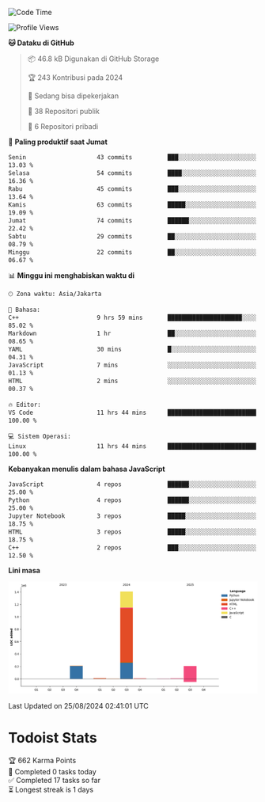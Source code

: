 <!--START_SECTION:waka-->
![Code Time](http://img.shields.io/badge/Code%20Time-22%20hrs%2015%20mins-blue)

![Profile Views](http://img.shields.io/badge/Profil%20dilihat-560-blue)

**🐱 Dataku di GitHub** 

> 📦 46.8 kB Digunakan di GitHub Storage 
 > 
> 🏆 243 Kontribusi pada 2024
 > 
> 💼 Sedang bisa dipekerjakan
 > 
> 📜 38 Repositori publik 
 > 
> 🔑 6 Repositori pribadi 
 > 
📅 **Paling produktif saat Jumat** 

```text
Senin                    43 commits          ███░░░░░░░░░░░░░░░░░░░░░░   13.03 % 
Selasa                   54 commits          ████░░░░░░░░░░░░░░░░░░░░░   16.36 % 
Rabu                     45 commits          ███░░░░░░░░░░░░░░░░░░░░░░   13.64 % 
Kamis                    63 commits          █████░░░░░░░░░░░░░░░░░░░░   19.09 % 
Jumat                    74 commits          ██████░░░░░░░░░░░░░░░░░░░   22.42 % 
Sabtu                    29 commits          ██░░░░░░░░░░░░░░░░░░░░░░░   08.79 % 
Minggu                   22 commits          ██░░░░░░░░░░░░░░░░░░░░░░░   06.67 % 
```


📊 **Minggu ini menghabiskan waktu di** 

```text
🕑︎ Zona waktu: Asia/Jakarta

💬 Bahasa: 
C++                      9 hrs 59 mins       █████████████████████░░░░   85.02 % 
Markdown                 1 hr                ██░░░░░░░░░░░░░░░░░░░░░░░   08.65 % 
YAML                     30 mins             █░░░░░░░░░░░░░░░░░░░░░░░░   04.31 % 
JavaScript               7 mins              ░░░░░░░░░░░░░░░░░░░░░░░░░   01.13 % 
HTML                     2 mins              ░░░░░░░░░░░░░░░░░░░░░░░░░   00.37 % 

🔥 Editor: 
VS Code                  11 hrs 44 mins      █████████████████████████   100.00 % 

💻 Sistem Operasi: 
Linux                    11 hrs 44 mins      █████████████████████████   100.00 % 
```

**Kebanyakan menulis dalam bahasa JavaScript** 

```text
JavaScript               4 repos             ██████░░░░░░░░░░░░░░░░░░░   25.00 % 
Python                   4 repos             ██████░░░░░░░░░░░░░░░░░░░   25.00 % 
Jupyter Notebook         3 repos             █████░░░░░░░░░░░░░░░░░░░░   18.75 % 
HTML                     3 repos             █████░░░░░░░░░░░░░░░░░░░░   18.75 % 
C++                      2 repos             ███░░░░░░░░░░░░░░░░░░░░░░   12.50 % 
```



**Lini masa**

![Lines of Code chart](https://raw.githubusercontent.com/yusuf601/yusuf601/main/assets/bar_graph.png)


 Last Updated on 25/08/2024 02:41:01 UTC
<!--END_SECTION:waka-->
# Todoist Stats

<!-- TODO-IST:START -->
🏆  662 Karma Points           
🌸  Completed 0 tasks today           
✅  Completed 17 tasks so far           
⏳  Longest streak is 1 days
<!-- TODO-IST:END -->
